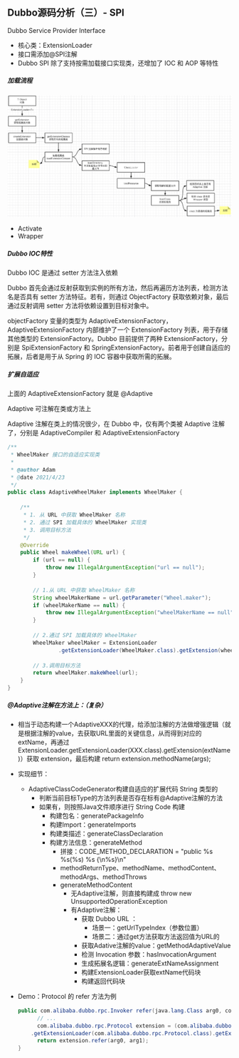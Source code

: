 ## Dubbo源码分析（三）- SPI

Dubbo Service Provider Interface

- 核心类：ExtensionLoader
- 接口需添加@SPI注解
- Dubbo SPI 除了支持按需加载接口实现类，还增加了 IOC 和 AOP 等特性



##### 加载流程

![image-20210423135131097](assets/image-20210423135131097.png)



- Activate
- Wrapper



##### Dubbo IOC特性

Dubbo IOC 是通过 setter 方法注入依赖

Dubbo 首先会通过反射获取到实例的所有方法，然后再遍历方法列表，检测方法名是否具有 setter 方法特征。若有，则通过 ObjectFactory 获取依赖对象，最后通过反射调用 setter 方法将依赖设置到目标对象中。



objectFactory 变量的类型为 AdaptiveExtensionFactory，AdaptiveExtensionFactory 内部维护了一个 ExtensionFactory 列表，用于存储其他类型的 ExtensionFactory。Dubbo 目前提供了两种 ExtensionFactory，分别是 SpiExtensionFactory 和 SpringExtensionFactory。前者用于创建自适应的拓展，后者是用于从 Spring 的 IOC 容器中获取所需的拓展。



##### 扩展自适应

上面的 AdaptiveExtensionFactory 就是 @Adaptive

Adaptive 可注解在类或方法上

Adaptive 注解在类上的情况很少，在 Dubbo 中，仅有两个类被 Adaptive 注解了，分别是 AdaptiveCompiler 和 AdaptiveExtensionFactory

```java
/**
 * WheelMaker 接口的自适应实现类
 *
 * @author Adam
 * @date 2021/4/23
 */
public class AdaptiveWheelMaker implements WheelMaker {

    /**
     * 1. 从 URL 中获取 WheelMaker 名称
     * 2. 通过 SPI 加载具体的 WheelMaker 实现类
     * 3. 调用目标方法
     */
    @Override
    public Wheel makeWheel(URL url) {
        if (url == null) {
            throw new IllegalArgumentException("url == null");
        }

        // 1.从 URL 中获取 WheelMaker 名称
        String wheelMakerName = url.getParameter("Wheel.maker");
        if (wheelMakerName == null) {
            throw new IllegalArgumentException("wheelMakerName == null");
        }

        // 2.通过 SPI 加载具体的 WheelMaker
        WheelMaker wheelMaker = ExtensionLoader
                .getExtensionLoader(WheelMaker.class).getExtension(wheelMakerName);

        // 3.调用目标方法
        return wheelMaker.makeWheel(url);
    }
}
```



##### @Adaptive注解在方法上：（复杂）

- 相当于动态构建一个AdaptiveXXX的代理，给添加注解的方法做增强逻辑（就是根据注解的value，去获取URL里面的关键信息，从而得到对应的extName，再通过ExtensionLoader.getExtensionLoader(XXX.class).getExtension(extName)）获取 extension，最后构建 return extension.methodName(args);

- 实现细节：

  - AdaptiveClassCodeGenerator构建自适应的扩展代码 String 类型的
    - 判断当前目标Type的方法列表是否存在标有@Adaptive注解的方法
    - 如果有，则按照Java文件顺序进行 String Code 构建
      - 构建包名：generatePackageInfo
      - 构建Import：generateImports
      - 构建类描述：generateClassDeclaration
      - 构建方法信息：generateMethod
        - 拼接：CODE_METHOD_DECLARATION = "public %s %s(%s) %s {\n%s}\n"
        - methodReturnType、methodName、methodContent、methodArgs、methodThrows
        - generateMethodContent
          - 无Adaptive注解，则直接构建成 throw new UnsupportedOperationException
          - 有Adaptive注解：
            - 获取 Dubbo URL ：
              - 场景一：getUrlTypeIndex（参数位置） 
              - 场景二：通过get方法获取方法返回值为URL的 
            - 获取Adative注解的value：getMethodAdaptiveValue
            - 检测 Invocation 参数：hasInvocationArgument
            - 生成拓展名逻辑：generateExtNameAssignment
            - 构建ExtensionLoader获取extName代码块
            - 构建返回代码块

- Demo：Protocol 的 refer 方法为例

  ```java
  public com.alibaba.dubbo.rpc.Invoker refer(java.lang.Class arg0, com.alibaba.dubbo.common.URL arg1) {
    	// ...
    	com.alibaba.dubbo.rpc.Protocol extension = (com.alibaba.dubbo.rpc.Protocol) ExtensionLoader
      .getExtensionLoader(com.alibaba.dubbo.rpc.Protocol.class).getExtension(extName);
  		return extension.refer(arg0, arg1);
  }  
  ```

